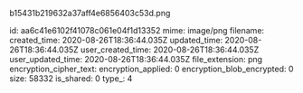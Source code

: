 b15431b219632a37aff4e6856403c53d.png

id: aa6c41e6102f41078c061e04f1d13352
mime: image/png
filename: 
created_time: 2020-08-26T18:36:44.035Z
updated_time: 2020-08-26T18:36:44.035Z
user_created_time: 2020-08-26T18:36:44.035Z
user_updated_time: 2020-08-26T18:36:44.035Z
file_extension: png
encryption_cipher_text: 
encryption_applied: 0
encryption_blob_encrypted: 0
size: 58332
is_shared: 0
type_: 4